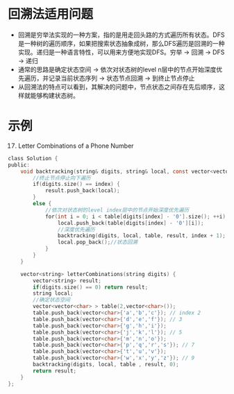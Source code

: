 # 回溯法适用问题

* 回溯是穷举法实现的一种方案，指的是用走回头路的方式遍历所有状态。DFS是一种树的遍历顺序，如果把搜索状态抽象成树，那么DFS遍历是回溯的一种实现。递归是一种语言特性，可以用来方便地实现DFS。穷举 → 回溯 → DFS → 递归
* 通常的思路是确定状态空间 -> 依次对状态树的level n层中的节点开始深度优先遍历，并记录当前状态序列 -> 状态节点回溯 -> 到终止节点停止
* 从回溯法的特点可以看到，其解决的问题中，节点状态之间存在先后顺序，这样就能够构建状态树。



# 示例
17. Letter Combinations of a Phone Number



```c
class Solution {
public:
    void backtracking(string& digits, string& local, const vector<vector<char> >& table, vector<string>& result, int index) {
        //终止节点停止向下遍历
        if(digits.size() == index) { 
            result.push_back(local);
        }
        else {
            //依次对状态树的level index层中的节点开始深度优先遍历
            for(int i = 0; i < table[digits[index] - '0'].size(); ++i) {
                local.push_back(table[digits[index] - '0'][i]);
                //深度优先遍历
                backtracking(digits, local, table, result, index + 1); //这里不要用++index，会改变这个状态节点下index的值
                local.pop_back();//状态回溯
            }
        }
    }

    vector<string> letterCombinations(string digits) {
        vector<string> result;
        if(digits.size() == 0) return result;
        string local;
        //确定状态空间
        vector<vector<char> > table(2,vector<char>());
        table.push_back(vector<char>{'a','b','c'}); // index 2
        table.push_back(vector<char>{'d','e','f'}); // 3
        table.push_back(vector<char>{'g','h','i'});
        table.push_back(vector<char>{'j','k','l'}); // 5
        table.push_back(vector<char>{'m','n','o'});
        table.push_back(vector<char>{'p','q','r','s'}); // 7
        table.push_back(vector<char>{'t','u','v'});
        table.push_back(vector<char>{'w','x','y','z'}); // 9
        backtracking(digits, local, table , result, 0);
        return result;
    }
};
```
